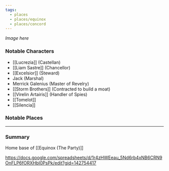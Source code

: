 ```yaml
---
tags:
  - places
  - places/equinox
  - places/concord
---
```

*Image here*

### Notable Characters
- [[Lucrezia]] (Castellan)
- [[Liam Sastre]] (Chancellor)
- [[Excelsior]] (Steward)
- Jack (Marshal)
- Merrick Galenius (Master of Revelry)
- [[Storm Brothers]] (Contracted to build a moat)
- [[Virelin Artairis]] (Handler of Spies)
- [[Tomelot]]
- [[Silencia]]

### Notable Places


___
### Summary
Home base of [[Equinox (The Party)]]

https://docs.google.com/spreadsheets/d/1r4zHWEeau_5Nd6rb4xNB6CRN9OnFLP6fORXHbI0PsPk/edit?gid=142754417